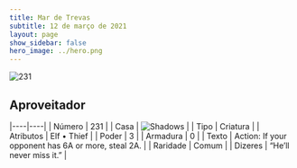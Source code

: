 ```yaml
---
title: Mar de Trevas
subtitle: 12 de março de 2021
layout: page
show_sidebar: false
hero_image: ../hero.png
---
```


![231](https://cdn.keyforgegame.com/media/card_front/pt/496_231_3VG54CJFQ9JP_pt.png)

## Aproveitador

|----|----|
| Número | 231 |
| Casa | ![Shadows](https://archonarcana.com/images/thumb/e/ee/Shadows.png/22px-Shadows.png "Sombras") |
| Tipo | Criatura |
| Atributos | Elf • Thief |
| Poder | 3 |
| Armadura | 0 |
| Texto | Action: If your opponent has 6A or more, steal 2A. |
| Raridade | Comum |
| Dizeres | “He’ll never miss it.” |
